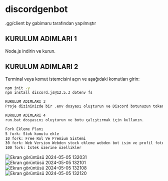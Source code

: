 # discordgenbot
.gg/client by gabimaru tarafından yapılmıştır

## KURULUM ADIMLARI 1
Node.js indirin ve kurun.

## KURULUM ADIMLARI 2
Terminal veya komut istemcisini açın ve aşağıdaki komutları girin:
```bash
npm init -y
npm install discord.js@12.5.3 dotenv fs

KURULUM ADIMLARI 3
Proje dizininizde bir .env dosyası oluşturun ve Discord botunuzun tokenini içine yazın.

KURULUM ADIMLARI 4
run.bat dosyasını oluşturun ve botu çalıştırmak için kullanın.

Fork Ekleme Planı
5 fork: Stok komutu ekle
10 fork: Free Rol Ve Premium Sistemi
30 fork: Web Version Webden stock ekleme webden bot isim ve profil fotoğrafı durum güncelleme
100 fork: İstek üzerine özellikler
```
![Ekran görüntüsü 2024-05-05 132031](https://github.com/cevatdev/discordgenbot/assets/164677184/3218f30d-a29b-4afe-9a7d-bb1be5dc5ea5)
![Ekran görüntüsü 2024-05-05 132101](https://github.com/cevatdev/discordgenbot/assets/164677184/f33bd944-7904-48b1-88cf-7719b979474f)
![Ekran görüntüsü 2024-05-05 132108](https://github.com/cevatdev/discordgenbot/assets/164677184/a67d8162-c689-48d5-9a44-d9f79f9edcc1)
![Ekran görüntüsü 2024-05-05 132120](https://github.com/cevatdev/discordgenbot/assets/164677184/966537de-5c80-43e6-8a4c-6ec9be5565be)
